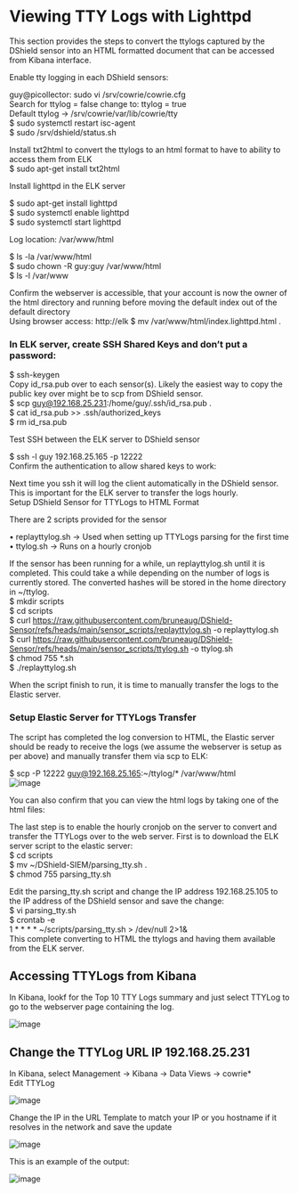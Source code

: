 # Viewing TTY Logs with Lighttpd

This section provides the steps to convert the ttylogs captured by the DShield sensor into an HTML formatted document that can be accessed from Kibana interface.<br>

Enable tty logging in each DShield sensors:

guy@picollector: sudo vi  /srv/cowrie/cowrie.cfg<br>
Search for ttylog = false change to: ttylog = true<br>
Default ttylog → /srv/cowrie/var/lib/cowrie/tty<br>
$ sudo systemctl restart isc-agent<br>
$ sudo /srv/dshield/status.sh<br>

Install txt2html to convert the ttylogs to an html format to have to ability to access them from ELK<br>
$ sudo apt-get install txt2html<br>

Install lighttpd in the ELK server

$ sudo apt-get install lighttpd<br>
$ sudo systemctl enable lighttpd<br>
$ sudo systemctl start lighttpd<br>

Log location: /var/www/html

$ ls -la /var/www/html<br>
$ sudo chown -R guy:guy /var/www/html<br>
$ ls -l /var/www<br>

Confirm the webserver is accessible, that your account is now the owner of the html directory and running before moving the default index out of the default directory<br>
Using browser access: http://elk
$ mv /var/www/html/index.lighttpd.html .<br>

### In ELK server, create SSH Shared Keys and don’t put a password:

$ ssh-keygen<br>
Copy id_rsa.pub over to each sensor(s). Likely the easiest way to copy the public key over might be to scp from DShield sensor. <br>
$ scp guy@192.168.25.231:/home/guy/.ssh/id_rsa.pub .<br>
$ cat id_rsa.pub >> .ssh/authorized_keys<br>
$ rm id_rsa.pub<br>

Test SSH between the ELK server to DShield sensor

$ ssh -l guy 192.168.25.165 -p 12222<br>
Confirm the authentication to allow shared keys to work:<br>
 
Next time you ssh it will log the client automatically in the DShield sensor. This is important for the ELK server to transfer the logs hourly.<br>
Setup DShield Sensor for TTYLogs to HTML Format<br>

There are 2 scripts provided for the sensor<br>

•	replayttylog.sh	→ Used when setting up TTYLogs parsing for the first time<br>
•	ttylog.sh → Runs on a hourly cronjob<br>

If the sensor has been running for a while, un replayttylog.sh until it is completed. This could take a while depending on the number of logs is currently stored. The converted hashes will be stored in the home directory in \~/ttylog. <br>
$ mkdir scripts<br>
$ cd scripts<br>
$ curl https://raw.githubusercontent.com/bruneaug/DShield-Sensor/refs/heads/main/sensor_scripts/replayttylog.sh -o replayttylog.sh<br>
$ curl https://raw.githubusercontent.com/bruneaug/DShield-Sensor/refs/heads/main/sensor_scripts/ttylog.sh -o ttylog.sh<br>
$ chmod 755 *.sh<br>
$ ./replayttylog.sh<br>

When the script finish to run, it is time to manually transfer the logs to the Elastic server.<br>

### Setup Elastic Server for TTYLogs Transfer<br>
The script has completed the log conversion to HTML, the Elastic server should be ready to receive the logs (we assume the webserver is setup as per above) and manually transfer them via scp to ELK:<br>

$ scp -P 12222 guy@192.168.25.165:~/ttylog/* /var/www/html<br>
![image](https://github.com/bruneaug/DShield-SIEM/assets/48228401/fb3b7e87-c77f-4635-99b0-0bcef51d9b85)

You can also confirm that you can view the html logs by taking one of the html files:
 
The last step is to enable the hourly cronjob on the server to convert and transfer the TTYLogs over to the web server. First is to download the ELK server script to the elastic server:<br>
$ cd scripts<br>
$ mv ~/DShield-SIEM/parsing_tty.sh .<br>
$ chmod 755 parsing_tty.sh<br>

Edit the parsing_tty.sh script and change the IP address 192.168.25.105 to the IP address of the DShield sensor and save the change:<br>
$ vi parsing_tty.sh<br>
$ crontab -e<br>
1 * * * * ~/scripts/parsing_tty.sh > /dev/null 2>1&<br>
This complete converting to HTML the ttylogs and having them available from the ELK server. <br>

## Accessing TTYLogs from Kibana
In Kibana, lookf for the Top 10 TTY Logs summary and just select TTYLog to go to the webserver page containing the log.

![image](https://github.com/bruneaug/DShield-SIEM/assets/48228401/8981493b-553b-464e-8fc8-a9ff4a39e92e)

## Change the TTYLog URL IP 192.168.25.231

In Kibana, select Management -> Kibana -> Data Views -> cowrie*<br>
Edit TTYLog<br>

![image](https://github.com/bruneaug/DShield-SIEM/assets/48228401/88efde75-cfe5-4e2f-83c8-b12bf74d237a)

Change the IP in the URL Template to match your IP or you hostname if it resolves in the network and save the update<br>

![image](https://github.com/bruneaug/DShield-SIEM/assets/48228401/322731e1-0b0a-4211-8af1-22678da6bef4)


This is an example of the output:

![image](https://github.com/bruneaug/DShield-SIEM/assets/48228401/2991bff6-bbd9-4968-9642-1d8b7c78c360)

